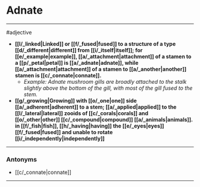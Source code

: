 # Adnate
---
#adjective
- **[[l/_linked|Linked]] or [[f/_fused|fused]] to a structure of a type [[d/_different|different]] from [[i/_itself|itself]]; for [[e/_example|example]], [[a/_attachment|attachment]] of a stamen to a [[p/_petal|petal]] is [[a/_adnate|adnate]], while [[a/_attachment|attachment]] of a stamen to [[a/_another|another]] stamen is [[c/_connate|connate]].**
	- _Example: Adnate mushroom gills are broadly attached to the stalk slightly above the bottom of the gill, with most of the gill fused to the stem._
- **[[g/_growing|Growing]] with [[o/_one|one]] side [[a/_adherent|adherent]] to a stem; [[a/_applied|applied]] to the [[l/_lateral|lateral]] zooids of [[c/_corals|corals]] and [[o/_other|other]] [[c/_compound|compound]] [[a/_animals|animals]]. in [[f/_fish|fish]], [[h/_having|having]] the [[e/_eyes|eyes]] [[f/_fused|fused]] and unable to rotate [[i/_independently|independently]]**
---
### Antonyms
- [[c/_connate|connate]]
---
